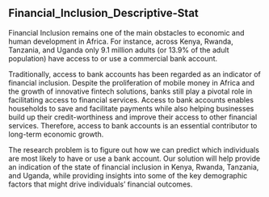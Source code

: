 ## Financial_Inclusion_Descriptive-Stat
Financial Inclusion remains one of the main obstacles to economic and human development in Africa. For instance, across Kenya, Rwanda, Tanzania, and Uganda only 9.1 million adults (or 13.9% of the adult population) have access to or use a commercial bank account.

Traditionally, access to bank accounts has been regarded as an indicator of financial inclusion. Despite the proliferation of mobile money in Africa and the growth of innovative fintech solutions, banks still play a pivotal role in facilitating access to financial services. Access to bank accounts enables households to save and facilitate payments while also helping businesses build up their credit-worthiness and improve their access to other financial services. Therefore, access to bank accounts is an essential contributor to long-term economic growth.

The research problem is to figure out how we can predict which individuals are most likely to have or use a bank account. Our solution will help provide an indication of the state of financial inclusion in Kenya, Rwanda, Tanzania, and Uganda, while providing insights into some of the key demographic factors that might drive individuals’ financial outcomes.
